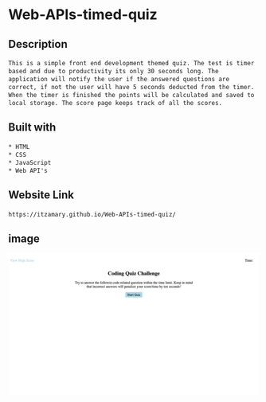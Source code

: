 # Web-APIs-timed-quiz

## Description
    This is a simple front end development themed quiz. The test is timer based and due to productivity its only 30 seconds long. The application will notify the user if the answered questions are correct, if not the user will have 5 seconds deducted from the timer. When the timer is finished the points will be calculated and saved to local storage. The score page keeps track of all the scores.

## Built with
    * HTML
    * CSS
    * JavaScript
    * Web API's

## Website Link
    https://itzamary.github.io/Web-APIs-timed-quiz/
## image
![](./assets/images/Web-APIs.png)